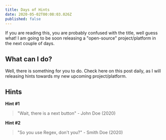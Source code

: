 ```yaml
---
title: Days of Hints
date: 2020-05-02T00:08:03.026Z
published: false
---
```


If you are reading this, you are probably confused with the title, well guess what! I am going to be soon releasing a "open-source" project/platform in the next couple of days.

## What can I do?

Well, there is something for you to do. Check here on this post daily, as I will releasing hints towards my new upcoming project/platform.

## Hints

**Hint #1**

> "Wait, there is a next button" - John Doe (2020)

**Hint #2**

> "So you use Regex, don't you?" - Smith Doe (2020)

